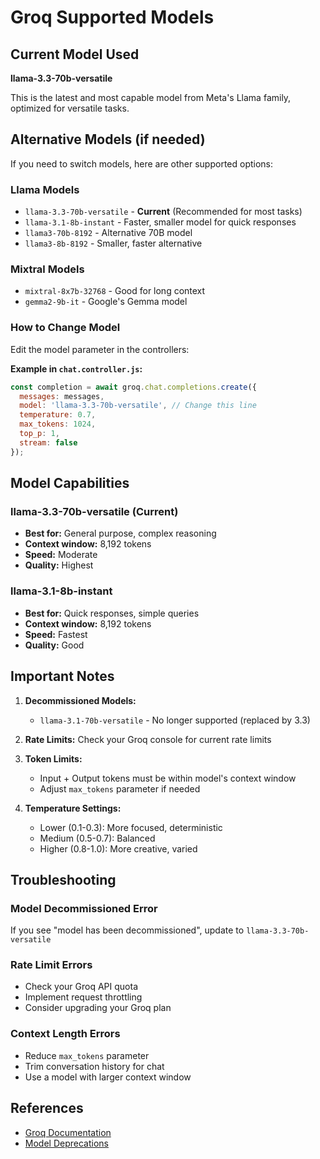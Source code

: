 # Groq Supported Models

## Current Model Used
**llama-3.3-70b-versatile**

This is the latest and most capable model from Meta's Llama family, optimized for versatile tasks.

## Alternative Models (if needed)

If you need to switch models, here are other supported options:

### Llama Models
- `llama-3.3-70b-versatile` - **Current** (Recommended for most tasks)
- `llama-3.1-8b-instant` - Faster, smaller model for quick responses
- `llama3-70b-8192` - Alternative 70B model
- `llama3-8b-8192` - Smaller, faster alternative

### Mixtral Models
- `mixtral-8x7b-32768` - Good for long context
- `gemma2-9b-it` - Google's Gemma model

### How to Change Model

Edit the model parameter in the controllers:

**Example in `chat.controller.js`:**
```javascript
const completion = await groq.chat.completions.create({
  messages: messages,
  model: 'llama-3.3-70b-versatile', // Change this line
  temperature: 0.7,
  max_tokens: 1024,
  top_p: 1,
  stream: false
});
```

## Model Capabilities

### llama-3.3-70b-versatile (Current)
- **Best for:** General purpose, complex reasoning
- **Context window:** 8,192 tokens
- **Speed:** Moderate
- **Quality:** Highest

### llama-3.1-8b-instant
- **Best for:** Quick responses, simple queries
- **Context window:** 8,192 tokens
- **Speed:** Fastest
- **Quality:** Good

## Important Notes

1. **Decommissioned Models:** 
   - `llama-3.1-70b-versatile` - No longer supported (replaced by 3.3)

2. **Rate Limits:** Check your Groq console for current rate limits

3. **Token Limits:** 
   - Input + Output tokens must be within model's context window
   - Adjust `max_tokens` parameter if needed

4. **Temperature Settings:**
   - Lower (0.1-0.3): More focused, deterministic
   - Medium (0.5-0.7): Balanced
   - Higher (0.8-1.0): More creative, varied

## Troubleshooting

### Model Decommissioned Error
If you see "model has been decommissioned", update to `llama-3.3-70b-versatile`

### Rate Limit Errors
- Check your Groq API quota
- Implement request throttling
- Consider upgrading your Groq plan

### Context Length Errors
- Reduce `max_tokens` parameter
- Trim conversation history for chat
- Use a model with larger context window

## References
- [Groq Documentation](https://console.groq.com/docs)
- [Model Deprecations](https://console.groq.com/docs/deprecations)
